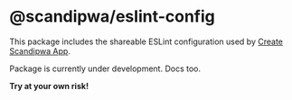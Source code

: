 # @scandipwa/eslint-config

This package includes the shareable ESLint configuration used by [Create Scandipwa App](https://github.com/scandipwa/create-scandipwa-app).

Package is currently under development. Docs too.

**Try at your own risk!**